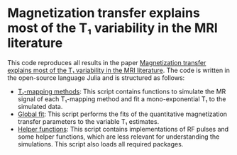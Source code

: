 # Magnetization transfer explains most of the T₁ variability in the MRI literature

This code reproduces all results in the paper [Magnetization transfer explains most of the T₁ variability in the MRI literature](https://TODO.org). The code is written in the open-source language Julia and is structured as follows:

- [T₁-mapping methods](@ref): This script contains functions to simulate the MR signal of each T₁-mapping method and fit a mono-exponential T₁ to the simulated data.
- [Global fit](@ref): This script performs the fits of the quantitative magnetization transfer parameters to the variable T₁ estimates.
- [Helper functions](@ref): This script contains implementations of RF pulses and some helper functions, which are less relevant for understanding the simulations. This script also loads all required packages.